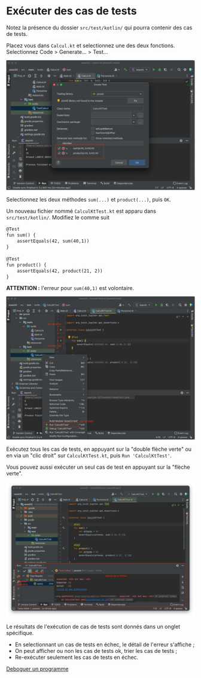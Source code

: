 # Exécuter des cas de tests

Notez la présence du dossier `src/test/kotlin/` qui pourra contenir des cas de tests.

Placez vous dans `Calcul.kt` et selectionnez une des deux fonctions. Selectionnez Code > Generate... > Test...

![](img/junit.png)


Selectionnez les deux méthodes `sum(...)` et `product(...)`, puis `OK`.

Un nouveau fichier nommé `CalculKtTest.kt` est apparu dans `src/test/kotlin/`. Modifiez le comme suit 

    @Test
    fun sum() {
        assertEquals(42, sum(40,1))
    }

    @Test
    fun product() {
        assertEquals(42, product(21, 2))
    }

__ATTENTION :__ l'erreur pour `sum(40,1)` est volontaire.


![](img/junit_run.png)

Exécutez tous les cas de tests, en appuyant sur la "double flèche verte" ou en via un "clic droit" sur `CalculKtTest.kt`, puis `Run 'CalculKtTest'`.

Vous pouvez aussi exécuter un seul cas de test en appuyant sur la "flèche verte".

![](img/junit_result.png)

Le résultats de l'exécution de cas de tests sont donnés dans un onglet spécifique.
- En selectionnant un cas de tests en échec, le détail de l'erreur s'affiche ;
- On peut afficher ou non les cas de tests ok, trier les cas de tests ;
- Re-exécuter seulement les cas de tests en échec.


[Deboguer un programme](debug.md)
